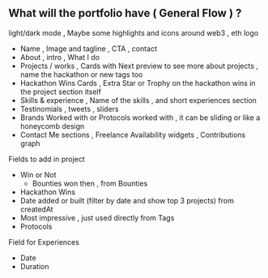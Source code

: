 ## What will the portfolio have ( General Flow ) ?

light/dark mode , Maybe some highlights and icons around web3 , eth logo

- Name , Image and tagline , CTA , contact
- About , intro , What I do
- Projects / works , Cards with Next preview to see more about projects , name the hackathon or new tags too
- Hackathon Wins Cards , Extra Star or Trophy on the hackathon wins in the project section itself
- Skills & experience , Name of the skills , and short experiences section
- Testinomials , tweets , sliders
- Brands Worked with or Protocols worked with , it can be sliding or like a honeycomb design
- Contact Me sections , Freelance Availability widgets , Contributions graph

Fields to add in project

- Win or Not
  - Bounties won then , from Bounties
- Hackathon Wins
- Date added or built (filter by date and show top 3 projects) from createdAt
- Most impressive , just used directly from Tags
- Protocols

Field for Experiences

- Date
- Duration
